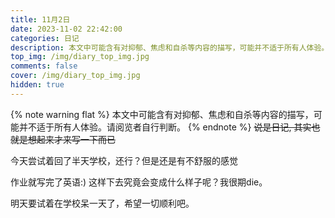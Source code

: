 ```yaml
---
title: 11月2日
date: 2023-11-02 22:42:00
categories: 日记
description: 本文中可能含有对抑郁、焦虑和自杀等内容的描写，可能并不适于所有人体验。请阅览者自行判断。
top_img: /img/diary_top_img.jpg
comments: false
cover: /img/diary_top_img.jpg
hidden: true
---
```

{% note warning flat %}
本文中可能含有对抑郁、焦虑和自杀等内容的描写，可能并不适于所有人体验。请阅览者自行判断。
{% endnote %}
~~说是日记, 其实也就是想起来才来写一下而已~~

今天尝试着回了半天学校，还行？但是还是有不舒服的感觉

作业就写完了英语:) 这样下去究竟会变成什么样子呢？我很期die。

明天要试着在学校呆一天了，希望一切顺利吧。
